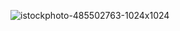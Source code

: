 
![istockphoto-485502763-1024x1024](https://github.com/user-attachments/assets/8a2a80d4-f4fb-4aa6-bc97-2aa31b429752)
